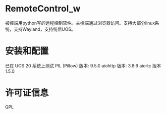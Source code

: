 # RemoteControl_w
被控端用python写的远程控制软件。主控端通过浏览器访问。支持大部分linux系统，支持Wayland，支持统信UOS。

# 安装和配置
已在 UOS 20 系统上测试
PIL (Pillow) 版本: 9.5.0
aiohttp 版本: 3.8.6
aiortc 版本1.5.0

# 许可证信息
GPL

